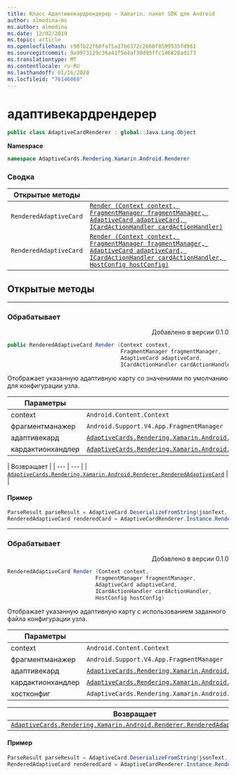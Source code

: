```yaml
---
title: Класс Адаптивекардрендерер — Xamarin. пакет SDK для Android
author: almedina-ms
ms.author: almedina
ms.date: 12/02/2019
ms.topic: article
ms.openlocfilehash: c90fb22f60fa75a37b6372c2660f8599535fd961
ms.sourcegitcommit: 9a9973129c36a41f5e4af30d95ffc146820ad173
ms.translationtype: MT
ms.contentlocale: ru-RU
ms.lasthandoff: 01/16/2020
ms.locfileid: "76146068"
---
```

# <a name="adaptivecardrenderer"></a>адаптивекардрендерер

```csharp
public class AdaptiveCardRenderer : global::Java.Lang.Object
```

**Namespace**
```csharp
namespace AdaptiveCards.Rendering.Xamarin.Android.Renderer
```

### <a name="summary"></a>Сводка

| Открытые методы | |
| --- | ---- |
| ```RenderedAdaptiveCard``` | [```Render (Context context, FragmentManager fragmentManager, AdaptiveCard adaptiveCard, ICardActionHandler cardActionHandler)```](#render0) |
| ```RenderedAdaptiveCard``` | [```Render (Context context, FragmentManager fragmentManager, AdaptiveCard adaptiveCard, ICardActionHandler cardActionHandler, HostConfig hostConfig)```](#render1) |

## <a name="public-methods"></a>Открытые методы

---

### <a id="render0"></a>Обрабатывает
<p style='text-align:right'>Добавлено в версии 0.1.0</p>

```csharp
public RenderedAdaptiveCard Render (Context context, 
                                    FragmentManager fragmentManager, 
                                    AdaptiveCard adaptiveCard,
                                    ICardActionHandler cardActionHandler)
```

Отображает указанную адаптивную карту со значениями по умолчанию для конфигурации узла.

| Параметры | |
| --- | --- |
| context | ```Android.Content.Context``` |
| фрагментманажер | ```Android.Support.V4.App.FragmentManager``` |
| адаптивекард | [```AdaptiveCards.Rendering.Xamarin.Android.ObjectModel.AdaptiveCard```](adaptivecards-rendering-xamarin-android-objectmodel-adaptivecard.md) |
| кардактионхандлер | [```AdaptiveCards.Rendering.Xamarin.Android.Renderer.ActionHandler.ICardActionHandler```](adaptivecards-renderin-xamarin-android-renderer-actionhandler-icardactionhandler.md) |

| Возвращает |
| --- | --- |
| [```AdaptiveCards.Rendering.Xamarin.Android.Renderer.RenderedAdaptiveCard```](adaptivecards-rendering-xamarin-android-renderer-renderedadaptivecard.md) | |

#### <a name="sample"></a>Пример

```csharp
ParseResult parseResult = AdaptiveCard.DeserializeFromString(jsonText, AdaptiveCardRenderer.Version);
RenderedAdaptiveCard renderedCard = AdaptiveCardRenderer.Instance.Render(context, SupportFragmentManager, parseResult.AdaptiveCard, cardActionHandler);
```

---

### <a id="render1"></a>Обрабатывает
<p style='text-align:right'>Добавлено в версии 0.1.0</p>

```csharp
RenderedAdaptiveCard Render (Context context, 
                            FragmentManager fragmentManager, 
                            AdaptiveCard adaptiveCard, 
                            ICardActionHandler cardActionHandler, 
                            HostConfig hostConfig)
```

Отображает указанную адаптивную карту с использованием заданного файла конфигурации узла.

| Параметры | |
| --- | --- |
| context | ```Android.Content.Context``` |
| фрагментманажер | ```Android.Support.V4.App.FragmentManager``` |
| адаптивекард | [```AdaptiveCards.Rendering.Xamarin.Android.ObjectModel.AdaptiveCard```](adaptivecards-rendering-xamarin-android-objectmodel-adaptivecard.md) |
| кардактионхандлер | [```AdaptiveCards.Rendering.Xamarin.Android.Renderer.ActionHandler.ICardActionHandler```](adaptivecards-renderin-xamarin-android-renderer-actionhandler-icardactionhandler.md) |
| хостконфиг | ```AdaptiveCards.Rendering.Xamarin.Android.ObjectModel.HostConfig``` |

| Возвращает | |
| --- | --- |
| [```AdaptiveCards.Rendering.Xamarin.Android.Renderer.RenderedAdaptiveCard```](adaptivecards-rendering-xamarin-android-renderer-renderedadaptivecard.md) | |

#### <a name="sample"></a>Пример

```csharp
ParseResult parseResult = AdaptiveCard.DeserializeFromString(jsonText, AdaptiveCardRenderer.Version);
RenderedAdaptiveCard renderedCard = AdaptiveCardRenderer.Instance.Render(context, SupportFragmentManager, parseResult.AdaptiveCard, cardActionHandler, hostConfig);
```